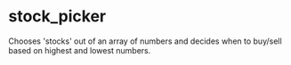 # stock_picker
Chooses 'stocks' out of an array of numbers and decides when to buy/sell based on highest and lowest numbers.
